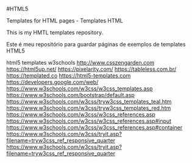 #HTML5

Templates for HTML pages - Templates HTML

This is my HMTL templates repository.

Este é meu repositório para guardar páginas de exemplos de templates HTML5

html5 templates w3schools
http://www.csszengarden.com
https://html5up.net/
https://pixelarity.com/
https://tableless.com.br/
https://templated.co
https://html5-templates.com
https://developers.google.com/web/
https://www.w3schools.com/w3css/w3css_templates.asp
https://www.w3schools.com/bootstrap/default.asp
https://www.w3schools.com/w3css/tryw3css_templates_teal.htm
https://www.w3schools.com/w3css/tryw3css_templates_red.htm
https://www.w3schools.com/w3css/w3css_references.asp
https://www.w3schools.com/w3css/w3css_references.asp#input
https://www.w3schools.com/w3css/w3css_references.asp#container
https://www.w3schools.com/w3css/tryit.asp?filename=tryw3css_ref_responsive_quarter
https://www.w3schools.com/w3css/tryit.asp?filename=tryw3css_ref_responsive_quarter


